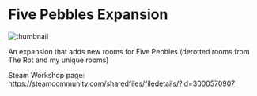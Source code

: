 # Five Pebbles Expansion
![thumbnail](https://github.com/user-attachments/assets/f0a27fc3-548d-4640-9d53-9fd79b5e31e2)

An expansion that adds new rooms for Five Pebbles (derotted rooms from The Rot and my unique rooms)

Steam Workshop page: https://steamcommunity.com/sharedfiles/filedetails/?id=3000570907
